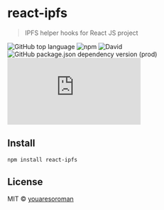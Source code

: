 # react-ipfs

> IPFS helper hooks for React JS project

![GitHub top language](https://img.shields.io/github/languages/top/youaresoroman/react-ipfs)
 ![npm](https://img.shields.io/npm/dw/react-ipfs) ![David](https://img.shields.io/david/youaresoroman/react-ipfs) ![GitHub package.json dependency version (prod)](https://img.shields.io/github/package-json/dependency-version/youaresoroman/react-ipfs/ipfs) ![Matrix](https://img.shields.io/matrix/ipfs-awesome:matrix.org?server_fqdn=matrix.org)  
## Install

```bash
npm install react-ipfs
```

## License

MIT © [youaresoroman](https://github.com/youaresoroman)
